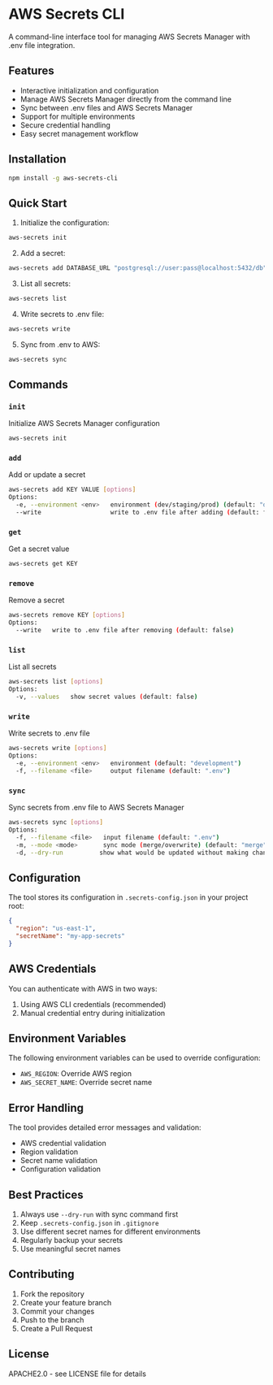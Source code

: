 # AWS Secrets CLI

A command-line interface tool for managing AWS Secrets Manager with .env file integration.

## Features

- Interactive initialization and configuration
- Manage AWS Secrets Manager directly from the command line
- Sync between .env files and AWS Secrets Manager
- Support for multiple environments
- Secure credential handling
- Easy secret management workflow

## Installation

```bash
npm install -g aws-secrets-cli
```

## Quick Start

1. Initialize the configuration:
```bash
aws-secrets init
```

2. Add a secret:
```bash
aws-secrets add DATABASE_URL "postgresql://user:pass@localhost:5432/db"
```

3. List all secrets:
```bash
aws-secrets list
```

4. Write secrets to .env file:
```bash
aws-secrets write
```

5. Sync from .env to AWS:
```bash
aws-secrets sync
```

## Commands

### `init`
Initialize AWS Secrets Manager configuration
```bash
aws-secrets init
```

### `add`
Add or update a secret
```bash
aws-secrets add KEY VALUE [options]
Options:
  -e, --environment <env>   environment (dev/staging/prod) (default: "dev")
  --write                   write to .env file after adding (default: false)
```

### `get`
Get a secret value
```bash
aws-secrets get KEY
```

### `remove`
Remove a secret
```bash
aws-secrets remove KEY [options]
Options:
  --write   write to .env file after removing (default: false)
```

### `list`
List all secrets
```bash
aws-secrets list [options]
Options:
  -v, --values   show secret values (default: false)
```

### `write`
Write secrets to .env file
```bash
aws-secrets write [options]
Options:
  -e, --environment <env>   environment (default: "development")
  -f, --filename <file>     output filename (default: ".env")
```

### `sync`
Sync secrets from .env file to AWS Secrets Manager
```bash
aws-secrets sync [options]
Options:
  -f, --filename <file>   input filename (default: ".env")
  -m, --mode <mode>       sync mode (merge/overwrite) (default: "merge")
  -d, --dry-run          show what would be updated without making changes
```

## Configuration

The tool stores its configuration in `.secrets-config.json` in your project root:

```json
{
  "region": "us-east-1",
  "secretName": "my-app-secrets"
}
```

## AWS Credentials

You can authenticate with AWS in two ways:
1. Using AWS CLI credentials (recommended)
2. Manual credential entry during initialization

## Environment Variables

The following environment variables can be used to override configuration:

- `AWS_REGION`: Override AWS region
- `AWS_SECRET_NAME`: Override secret name

## Error Handling

The tool provides detailed error messages and validation:
- AWS credential validation
- Region validation
- Secret name validation
- Configuration validation

## Best Practices

1. Always use `--dry-run` with sync command first
2. Keep `.secrets-config.json` in `.gitignore`
3. Use different secret names for different environments
4. Regularly backup your secrets
5. Use meaningful secret names

## Contributing

1. Fork the repository
2. Create your feature branch
3. Commit your changes
4. Push to the branch
5. Create a Pull Request

## License

APACHE2.0 - see LICENSE file for details